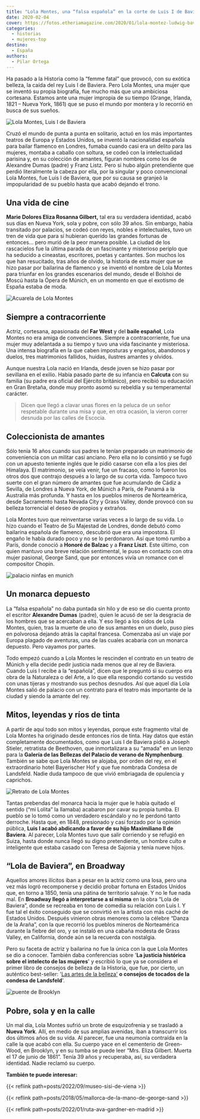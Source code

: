 ```yaml
---
title: "Lola Montes, una “falsa española” en la corte de Luis I de Baviera"
date: 2020-02-04
cover: https://fotos.etheriamagazine.com/2020/01/lola-montez-ludwig-bavaria.jpg
categories: 
  - historias
  - mujeres-top
destino: 
  - España
authors: 
  - Pilar Ortega
---
```


Ha pasado a la Historia como la “femme fatal” que provocó, con su exótica belleza, la 
caída del rey Luis I de Baviera. Pero Lola Montes, una mujer que se inventó su propia 
biografía, fue mucho más que una ambiciosa cortesana. Estamos ante una mujer impropia de 
su tiempo (Grange, Irlanda, 1821 – Nueva York, 1861) que se puso el mundo por montera y 
lo recorrió en busca de sus sueños. 

![Lola Montes, Luis I de Baviera](https://fotos.etheriamagazine.com/2020/01/lola-montez-ludwig-bavaria.jpg "Lola Montes y Luis I de Baviera.")

Cruzó el mundo de punta a punta en solitario, actuó en los más importantes teatros de 
Europa y Estados Unidos, se inventó la nacionalidad española para bailar flamenco en 
Londres, fumaba cuando casi era un delito para las mujeres, montaba a caballo con 
soltura, se codeó con la intelectualidad parisina y, en su colección de amantes, figuran 
nombres como los de Alexandre Dumas (padre) y Franz Listz. Pero si hubo algún 
pretendiente que perdió literalmente la cabeza por ella, por la singular y poco 
convencional Lola Montes, fue Luis I de Baviera, que por su causa se granjeó la 
impopularidad de su pueblo hasta que acabó dejando el trono. 

## Una vida de cine

**Marie Dolores Eliza Rosanna Gilbert,** tal era su verdadera identidad, acabó sus días 
en Nueva York, sola y pobre, con sólo 39 años. Sin embargo, había transitado por 
palacios, se codeó con reyes, nobles e intelectuales, tuvo un tren de vida que para sí 
hubieran querido las grandes fortunas de entonces... pero murió de la peor manera 
posible. La ciudad de los rascacielos fue la última parada de un fascinante y misterioso 
periplo que ha seducido a cineastas, escritores, poetas y cantantes. Son muchos los que 
han resucitado, tras años de olvido, la historia de esta mujer que se hizo pasar por 
bailarina de flamenco y se inventó el nombre de Lola Montes para triunfar en los grandes 
escenarios del mundo, desde el Bolshoi de Moscú hasta la Ópera de Múnich, en un momento 
en que el exotismo de España estaba de moda. 

![Acuarela de Lola Montes](https://fotos.etheriamagazine.com/2020/01/Lola-Montez-ballet.jpg "Lola Montes logró triunfar en escenarios de todo el mundo.")

## Siempre a contracorriente

Actriz, cortesana, apasionada del **Far West** y del **baile español**, Lola Montes no 
era amiga de convenciones. Siempre a contracorriente, fue una mujer muy adelantada a su 
tiempo y tuvo una vida fascinante y misteriosa. Una intensa biografía en la que caben 
imposturas y engaños, abandonos y duelos, tres matrimonios fallidos, huidas, ilustres 
amantes y olvidos. 

Aunque nuestra Lola nació en Irlanda, desde joven se hizo pasar por sevillana en el 
exilio. Había pasado parte de su infancia en **Calcuta** con su familia (su padre era 
oficial del Ejército británico), pero recibió su educación en Gran Bretaña, donde muy 
pronto asomó su rebeldía y su temperamental carácter. 

> Dicen que llegó a clavar unas flores en la peluca de un señor respetable durante una 
> misa y que, en otra ocasión, la vieron correr desnuda por las calles de Escocia. 

## Coleccionista de amantes

Sólo tenía 16 años cuando sus padres le tenían preparado un matrimonio de conveniencia 
con un militar casi anciano. Pero ella no lo consintió y se fugó con un apuesto teniente 
inglés que le pidió casarse con ella a los pies del Himalaya. El matrimonio, se veía 
venir, fue un fracaso, como lo fueron los otros dos que contrajo después a lo largo de 
su corta vida. Tampoco tuvo suerte con el gran número de amantes que fue acumulando de 
Cádiz a Sevilla, de Londres a Nueva York, de Múnich a París, de Panamá a la Australia 
más profunda. Y hasta en los pueblos mineros de Norteamérica, desde Sacramento hasta 
Nevada City y Grass Valley, donde provocó con su belleza torrencial el deseo de propios 
y extraños. 

Lola Montes tuvo que reinventarse varias veces a lo largo de su vida. Lo hizo cuando el 
Teatro de Su Majestad de Londres, donde debutó como bailarina española de flamenco, 
descubrió que era una impostora. El engaño le había durado poco y no se lo perdonaron. 
Así que tomó rumbo a París, donde conoció a **Honoré de Balzac** y a **Franz Liszt**. 
Este último, con quien mantuvo una breve relación sentimental, le puso en contacto con 
otra mujer pasional, George Sand, que por entonces vivía un romance con el compositor 
Chopin. 

![palacio ninfas en munich](https://fotos.etheriamagazine.com/2020/01/palacio-ninfas-munich.jpg "Palacio de verano de Nymphenburg (Múnich).")

## Un monarca depuesto

La “falsa española” no daba puntada sin hilo y de eso se dio cuenta pronto el escritor 
**Alexandre Dumas** (padre), quien le acusó de ser la desgracia de los hombres que se 
acercaban a ella. Y eso llegó a los oídos de Lola Montes, quien, tras la muerte de uno 
de sus amantes en un duelo, puso pies en polvorosa dejando atrás la capital francesa. 
Comenzaba así un viaje por Europa plagado de aventuras, una de las cuales acabaría con 
un monarca depuesto. Pero vayamos por partes. 

Todo empezó cuando a Lola Montes le rescinden el contrato en un teatro de Múnich y ella 
decide pedir justicia nada menos que al rey de Baviera. Cuando Luis I recibe a la 
“española”, dicen que le preguntó si su cuerpo era obra de la Naturaleza o del Arte, a 
lo que ella respondió cortando su vestido con unas tijeras y mostrando sus pechos 
desnudos. Así que aquel día Lola Montes salió de palacio con un contrato para el teatro 
más importante de la ciudad y siendo la amante del rey. 

## Mitos, leyendas y ríos de tinta

A partir de aquí todo son mitos y leyendas, porque este fragmento vital de Lola Montes 
ha originado desde entonces ríos de tinta. Hay datos que están completamente 
documentados, como que Luis I de Baviera pidió a Joseph Stieler, retratista de 
Beethoven, que inmortalizara a su “amada” en un lienzo para la **Galería de las Bellezas 
del Palacio de verano de Nymphenburg**. También se sabe que Lola Montes se alojaba, por 
orden del rey, en el extraordinario hotel Bayerischer Hof y que fue nombrada Condesa de 
Landsfeld. Nadie duda tampoco de que vivió embriagada de opulencia y caprichos. 

![Retrato de Lola Montes](https://fotos.etheriamagazine.com/2020/01/lola-montez.jpg "Retrato de Lola Montes (1847).")

Tantas prebendas del monarca hacia la mujer que le había quitado el sentido (“mi Lolita” 
la llamaba) acabaron por cavar su propia tumba. El pueblo se lo tomó como un verdadero 
escándalo y no le perdonó tanto derroche. Hasta que, en 1848, presionado y casi forzado 
por la opinión pública, **Luis I acabó abdicando a favor de su hijo Maximiliano II de 
Baviera**. Al parecer, Lola Montes tuvo que salir corriendo y se refugió en Suiza, hasta 
donde nunca llegó su digno pretendiente, un hombre culto e inteligente que estaba casado 
con Teresa de Sajonia y tenía nueve hijos. 

## “Lola de Baviera”, en Broadway

Aquellos amores ilícitos iban a pesar en la actriz como una losa, pero una vez más logró 
recomponerse y decidió probar fortuna en Estados Unidos que, en torno a 1850, tenía una 
pátina de territorio salvaje. Y no le fue nada mal. En **Broadway llegó a interpretarse 
a sí misma** en la obra “Lola de Baviera”, donde se recreaba en tono de comedia su 
relación con Luis I. Y fue tal el éxito conseguido que se convirtió en la artista con 
más caché de Estados Unidos. Después vinieron obras menores como la célebre “Danza de la 
Araña”, con la que recorrió los pueblos mineros de Norteamérica durante la fiebre del 
oro, y se instaló en una cabaña modesta de Grass Valley, en California, donde aún se la 
recuerda con nostalgia. 

Pero su faceta de actriz y bailarina no fue la única con la que Lola Montes se dio a 
conocer. También daba conferencias sobre '**La justicia histórica sobre el intelecto de 
las mujeres**' y escribió lo que ya se considera el primer libro de consejos de belleza 
de la Historia, que fue, por cierto, un auténtico best-seller: '[Las artes de la 
belleza'](https://play.google.com/store/books/author?id=Lola+MONTEZ+%28Countess+von+Landsfeld.%29) 
**o consejos de tocados de la condesa de Landsfeld**'. 

![puente de Brooklyn](https://fotos.etheriamagazine.com/2020/01/puente-brooklyn.jpg "La tumba de Lola Montes se puede visitar en un cementerio de Brooklyn (Nueva York).")

## Pobre, sola y en la calle

Un mal día, Lola Montes sufrió un brote de esquizofrenia y se trasladó a **Nueva York**. 
Allí, en medio de sus amplias avenidas, iban a transcurrir los dos últimos años de su 
vida. Al parecer, fue una neumonía contraída en la calle la que acabó con ella. Su 
cuerpo yace en el cementerio de Green-Wood, en Brooklyn, y en su tumba se puede leer 
“Mrs. Eliza Gilbert. Muerta el 17 de junio de 1861”. Tenía 39 años y recuperaba, así, su 
verdadera identidad. Nadie reclamó su cuerpo. 

**También te puede interesar:** 

{{< reflink path=posts/2022/09/museo-sisi-de-viena >}} 

{{< reflink path=posts/2018/05/mallorca-de-la-mano-de-george-sand >}} 

{{< reflink path=posts/2022/01/ruta-ava-gardner-en-madrid >}}
